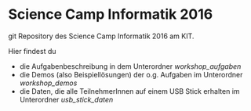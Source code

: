 # Science Camp Informatik 2016
git Repository des Science Camp Informatik 2016 am KIT.

Hier findest du 
* die Aufgabenbeschreibung in dem Unterordner *workshop_aufgaben*
* die Demos (also Beispiellösungen) der o.g. Aufgaben im Unterordner *workshop_demos*
* die Daten, die alle TeilnehmerInnen auf einem USB Stick erhalten im Unterordner *usb_stick_daten*
